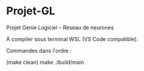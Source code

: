 # Projet-GL
Projet Génie Logiciel – Réseau de neurones

À compiler sous terminal WSL (VS Code compatible).

Commandes dans l'ordre :

(make clean)
make
./build/main